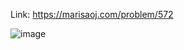 Link: https://marisaoj.com/problem/572

![image](https://github.com/user-attachments/assets/78281e8d-37c4-47cf-877f-6f909426a9bf)
